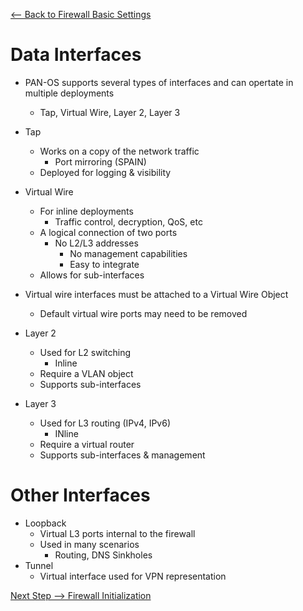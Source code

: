 [ <-- Back to Firewall Basic Settings](https://github.com/schlangens/knowledge-base/blob/main/Palo%20Alto%20Essentials/firewall-basic-settings.md)
# Data Interfaces
- PAN-OS supports several types of interfaces and can opertate in multiple deployments
    - Tap, Virtual Wire, Layer 2, Layer 3

- Tap
    - Works on a copy of the network traffic
        - Port mirroring (SPAIN)
    - Deployed for logging & visibility

- Virtual Wire
    - For inline deployments
        - Traffic control, decryption, QoS, etc
    - A logical connection of two ports
        - No L2/L3 addresses
            - No management capabilities
            - Easy to integrate
    - Allows for sub-interfaces
- Virtual wire interfaces must be attached to a Virtual Wire Object
    - Default virtual wire ports may need to be removed

- Layer 2
    - Used for L2 switching
        - Inline
    - Require a VLAN object
    - Supports sub-interfaces

- Layer 3
    - Used for L3 routing (IPv4, IPv6)
        - INline
    - Require a virtual router
    - Supports sub-interfaces & management

# Other Interfaces
- Loopback
    - Virtual L3 ports internal to the firewall
    - Used in many scenarios
        - Routing, DNS Sinkholes
- Tunnel
    - Virtual interface used for VPN representation
    
[Next Step --> Firewall Initialization](#)  

